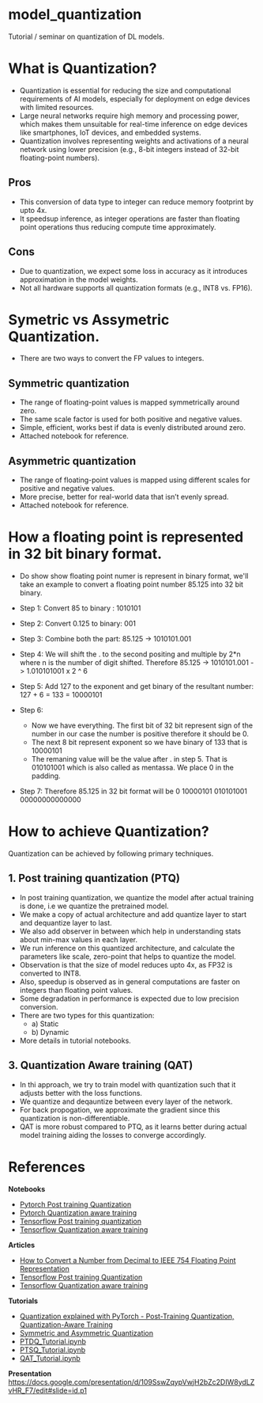 # model_quantization
Tutorial / seminar on quantization of DL models.

# What is Quantization?

- Quantization is essential for reducing the size and computational requirements of AI models, especially for deployment on edge devices with limited resources.
- Large neural networks require high memory and processing power, which makes them unsuitable for real-time inference on edge devices like smartphones, IoT devices, and embedded systems.
- Quantization involves representing weights and activations of a neural network using lower precision (e.g., 8-bit integers instead of 32-bit floating-point numbers).

## Pros
- This conversion of data type to integer can reduce memory footprint by upto 4x.
- It speedsup inference, as integer operations are faster than floating point operations thus reducing compute time approximately.

## Cons
- Due to quantization, we expect some loss in accuracy as it introduces approximation in the model weights.
- Not all hardware supports all quantization formats (e.g., INT8 vs. FP16).


# Symetric vs Assymetric Quantization.
- There are two ways to convert the FP values to integers.


## Symmetric quantization
- The range of floating-point values is mapped symmetrically around zero.
- The same scale factor is used for both positive and negative values.
- Simple, efficient, works best if data is evenly distributed around zero.
- Attached notebook for reference.


## Asymmetric quantization
- The range of floating-point values is mapped using different scales for positive and negative values.
- More precise, better for real-world data that isn’t evenly spread.
- Attached notebook for reference.



# How a floating point is represented in 32 bit binary format.
- Do show show floating point numer is represent in binary format, we'll take an example to convert a floating point number 85.125 into 32 bit binary.

- Step 1: Convert 85 to binary : 1010101
- Step 2: Convert 0.125 to binary: 001
- Step 3: Combine both the part: 85.125 -> 1010101.001
- Step 4: We will shift the . to the second positing and multiple by 2*n where n is the number of digit shifted. Therefore 85.125 -> 1010101.001 -> 1.010101001 x 2 ^ 6
- Step 5: Add 127 to the exponent and get binary of the resultant number: 127 + 6 = 133 = 10000101
- Step 6:
    - Now we have everything. The first bit of 32 bit represent sign of the number in our case the number is positive therefore it should be 0.
    - The next 8 bit represent exponent so we have binary of 133 that is 10000101
    - The remaning value will be the value after . in step 5. That is 010101001 which is also called as mentassa. We place 0 in the padding.
- Step 7: Therefore 85.125 in 32 bit format will be 0 10000101 010101001 00000000000000



# How to achieve Quantization?
Quantization can be achieved by following primary techniques.

## 1. Post training quantization (PTQ)
- In post training quantization, we quantize the model after actual training is done, i.e we quantize the pretrained model.
- We make a copy of actual architecture and add quantize layer to start and dequantize layer to last.
- We also add observer in between which help in understanding stats about min-max values in each layer.
- We run inference on this quantized architecture, and calculate the parameters like scale, zero-point that helps to quantize the model.
- Observation is that the size of model reduces upto 4x, as FP32 is converted to INT8.
- Also, speedup is observed as in general computations are faster on integers than floating point values.
- Some degradation in performance is expected due to low precision conversion.
- There are two types for this quantization:
    - a) Static
    - b) Dynamic
- More details in tutorial notebooks.


## 3. Quantization Aware training (QAT)
- In thi approach, we try to train model with quantization such that it adjusts better with the loss functions.
- We quantize and deqauntize between every layer of the network.
- For back propogation, we approximate the gradient since this quantization is non-differentiable.
- QAT is more robust compared to PTQ, as it learns better during actual model training aiding the losses to converge accordingly.



# References

**Notebooks**
- [Pytorch Post training Quantization](https://github.com/hkproj/quantization-notes/blob/main/post_training_quantization.ipynb)
- [Pytorch Quantization aware training](https://github.com/hkproj/quantization-notes/blob/main/quantization_aware_training.ipynb)
- [Tensorflow Post training quantization](https://colab.research.google.com/drive/16FnHAiGEZREZ_FYU7Zs6eGQ2CBrklwdG)
- [Tensorflow Quantization aware training](https://colab.research.google.com/drive/19bP6iSfaXSJinxNzlBqr6sWCTW0oki4l)

**Articles**
- [How to Convert a Number from Decimal to IEEE 754 Floating Point Representation](https://www.wikihow.com/Convert-a-Number-from-Decimal-to-IEEE-754-Floating-Point-Representation)
- [Tensorflow Post training Quantization](https://ai.google.dev/edge/litert/models/post_training_quantization)
- [Tensorflow Quantization aware training](https://www.tensorflow.org/model_optimization/guide/quantization/training)


**Tutorials**
- [Quantization explained with PyTorch - Post-Training Quantization, Quantization-Aware Training
](https://youtu.be/0VdNflU08yA?si=ITIOJvxSRApH0wzj)
- [Symmetric and Asymmetric Quantization](https://colab.research.google.com/drive/19X-UELf_IwlkwxBbrjCyVXb_ZeWjkhFz#scrollTo=ezvx-TDiViJc)
- [PTDQ_Tutorial.ipynb](https://colab.research.google.com/drive/1uuRKIjjjIVmZcbcUrseqeJFsgUsbuvos)
- [PTSQ_Tutorial.ipynb](https://colab.research.google.com/drive/1Vc_cwEfCDlVVem05Uara9SnsMGGJNG_5)
- [QAT_Tutorial.ipynb](https://colab.research.google.com/drive/1gMicGzienp29hstJiatcOsQJyNd7XI4b#scrollTo=_gmqtQpk508e)

**Presentation**
https://docs.google.com/presentation/d/109SswZqypVwjH2bZc2DIW8ydLZvHR_F7/edit#slide=id.p1

